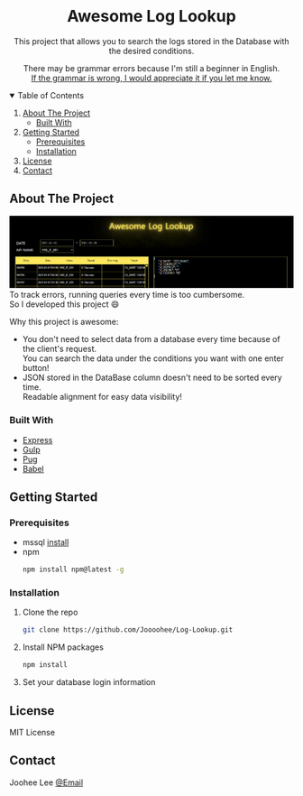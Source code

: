 <!-- PROJECT LOGO -->
<br />
<p align="center">
  <h1 align="center">Awesome Log Lookup</h1>
  <p align="center">
    This project that allows you to search the logs stored in the Database with the desired conditions.
  </p>
  <p align="center">
  There may be grammar errors because I'm still a beginner in English.<br>
  <a href="#contact">If the grammar is wrong, I would appreciate it if you let me know.</a>
  </p>
</p>

<!-- TABLE OF CONTENTS -->
<details open="open">
  <summary>Table of Contents</summary>
  <ol>
    <li>
      <a href="#about-the-project">About The Project</a>
      <ul>
        <li><a href="#built-with">Built With</a></li>
      </ul>
    </li>
    <li>
      <a href="#getting-started">Getting Started</a>
      <ul>
        <li><a href="#prerequisites">Prerequisites</a></li>
        <li><a href="#installation">Installation</a></li>
      </ul>
    </li>
    <li><a href="#license">License</a></li>
    <li><a href="#contact">Contact</a></li>
  </ol>
</details>

<!-- ABOUT THE PROJECT -->

## About The Project

![Product Name Screen Shot](./images/eximage.gif)
To track errors, running queries every time is too cumbersome.<br>
So I developed this project :smile:

Why this project is awesome:

- You don't need to select data from a database every time because of the client's request.
  <br>You can search the data under the conditions you want with one enter button!
- JSON stored in the DataBase column doesn't need to be sorted every time.
  <br>Readable alignment for easy data visibility!

### Built With

- [Express](https://expressjs.com)
- [Gulp](https://gulpjs.com)
- [Pug](https://pugjs.org/api/getting-started.html)
- [Babel](https://babeljs.io)

<!-- GETTING STARTED -->

## Getting Started

### Prerequisites

- mssql [install](https://www.microsoft.com/ko-kr/sql-server/sql-server-downloads)
- npm
  ```sh
  npm install npm@latest -g
  ```

### Installation

1. Clone the repo
   ```sh
   git clone https://github.com/Joooohee/Log-Lookup.git
   ```
2. Install NPM packages
   ```sh
   npm install
   ```
3. Set your database login information

## License

MIT License

## Contact

Joohee Lee <a href="mailto:joooohee@kakao.com">@Email</a>
